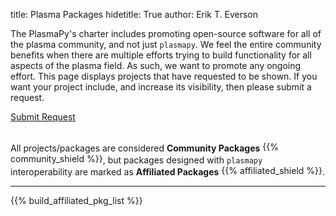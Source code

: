 title: Plasma Packages
hidetitle: True
author: Erik T. Everson

The PlasmaPy's charter includes promoting open-source software for all of 
the plasma community, and not just `plasmapy`.  We feel the entire community 
benefits when there are multiple efforts trying to build functionality for all 
aspects of the plasma field.  As such, we want to promote any ongoing effort.  This
page displays projects that have requested to be shown.  If you want your 
project include, and increase its visibility, then please submit a request.

<div style="width: 100%">
    <a href=https://docs.google.com/forms/d/e/1FAIpQLSfz2djEihWkODbkr1ZC5splkX7ZKLAh_Kuy-aXOngTELIm3xQ/viewform?usp=sf_link
            class="feature-card feature-link btn-plasmapy-bluegreen" 
            style="width: 200px">
        <div>Submit Request</div>
    </a>
</div>
<br>

All projects/packages are considered **Community Packages** 
<span style="vertical-align: 2px">{{% community_shield %}}</span>, but packages designed with
`plasmapy` interoperability are marked as **Affiliated Packages** 
<span style="vertical-align: 2px">{{% affiliated_shield %}}</span>.

----

{{% build_affiliated_pkg_list %}}
